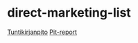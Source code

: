 # direct-marketing-list

[Tuntikirjanpito](https://github.com/rikumleppanen/direct-marketing-list/blob/master/documentation/tuntikirjanpito.md)
[Pit-report](https://github.com/rikumleppanen/direct-marketing-list/blob/master/documentation/pit-report/201703131725/index.html)
